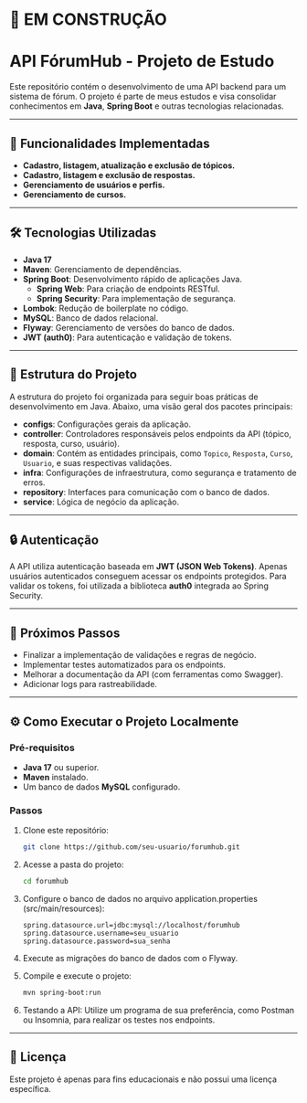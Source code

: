 # 🚧 EM CONSTRUÇÃO

# API FórumHub - Projeto de Estudo

Este repositório contém o desenvolvimento de uma API backend para um sistema de fórum. O projeto é parte de meus estudos e visa consolidar conhecimentos em **Java**, **Spring Boot** e outras tecnologias relacionadas.

---

## 🚀 Funcionalidades Implementadas

- **Cadastro, listagem, atualização e exclusão de tópicos.**
- **Cadastro, listagem e exclusão de respostas.**
- **Gerenciamento de usuários e perfis.**
- **Gerenciamento de cursos.**

---

## 🛠️ Tecnologias Utilizadas

- **Java 17**
- **Maven**: Gerenciamento de dependências.
- **Spring Boot**: Desenvolvimento rápido de aplicações Java.
    - **Spring Web**: Para criação de endpoints RESTful.
    - **Spring Security**: Para implementação de segurança.
- **Lombok**: Redução de boilerplate no código.
- **MySQL**: Banco de dados relacional.
- **Flyway**: Gerenciamento de versões do banco de dados.
- **JWT (auth0)**: Para autenticação e validação de tokens.

---

## 📂 Estrutura do Projeto

A estrutura do projeto foi organizada para seguir boas práticas de desenvolvimento em Java. Abaixo, uma visão geral dos pacotes principais:

- **configs**: Configurações gerais da aplicação.
- **controller**: Controladores responsáveis pelos endpoints da API (tópico, resposta, curso, usuário).
- **domain**: Contém as entidades principais, como `Topico`, `Resposta`, `Curso`, `Usuario`, e suas respectivas validações.
- **infra**: Configurações de infraestrutura, como segurança e tratamento de erros.
- **repository**: Interfaces para comunicação com o banco de dados.
- **service**: Lógica de negócio da aplicação.

---

## 🔒 Autenticação

A API utiliza autenticação baseada em **JWT (JSON Web Tokens)**. Apenas usuários autenticados conseguem acessar os endpoints protegidos. Para validar os tokens, foi utilizada a biblioteca **auth0** integrada ao Spring Security.

---

## 🎯 Próximos Passos

- Finalizar a implementação de validações e regras de negócio.
- Implementar testes automatizados para os endpoints.
- Melhorar a documentação da API (com ferramentas como Swagger).
- Adicionar logs para rastreabilidade.

---

## ⚙️ Como Executar o Projeto Localmente

### Pré-requisitos

- **Java 17** ou superior.
- **Maven** instalado.
- Um banco de dados **MySQL** configurado.

### Passos

1. Clone este repositório:
   ```bash
   git clone https://github.com/seu-usuario/forumhub.git
   ```

2. Acesse a pasta do projeto:
   ```bash
   cd forumhub
   ```

3. Configure o banco de dados no arquivo application.properties (src/main/resources):
   ```properties
   spring.datasource.url=jdbc:mysql://localhost/forumhub
   spring.datasource.username=seu_usuario
   spring.datasource.password=sua_senha
   ```

4. Execute as migrações do banco de dados com o Flyway.

5. Compile e execute o projeto:
   ```bash
   mvn spring-boot:run
   ```

6. Testando a API: Utilize um programa de sua preferência, como Postman ou Insomnia, para realizar os testes nos endpoints.

---

## 📜 Licença

Este projeto é apenas para fins educacionais e não possui uma licença específica.
